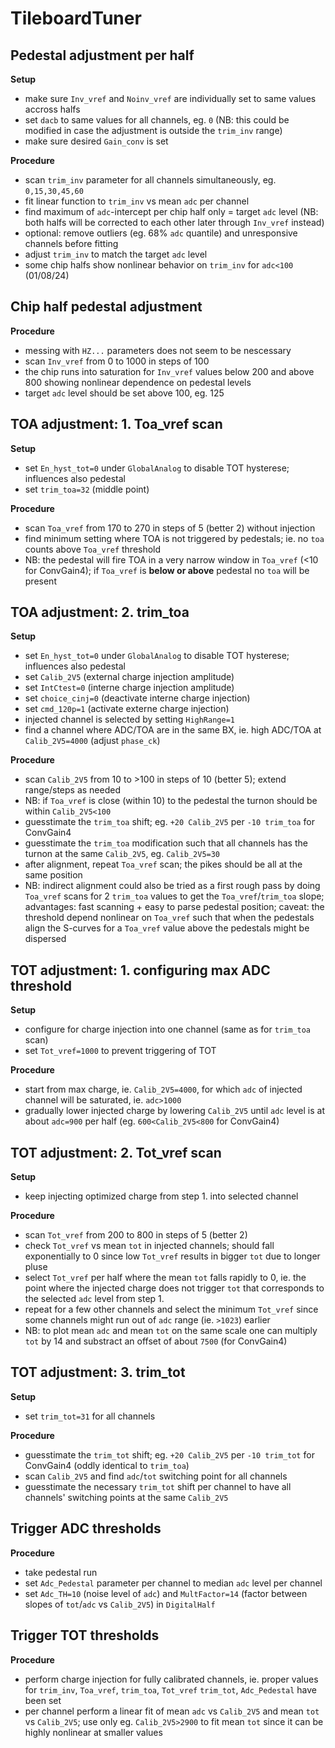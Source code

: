 # TileboardTuner

## Pedestal adjustment per half

**Setup**
* make sure `Inv_vref` and `Noinv_vref` are individually set to same values accross halfs
* set `dacb` to same values for all channels, eg. `0` (NB: this could be modified in case the adjustment is outside the `trim_inv` range)
* make sure desired `Gain_conv` is set

**Procedure**
* scan `trim_inv` parameter for all channels simultaneously, eg. `0,15,30,45,60`
* fit linear function to `trim_inv` vs mean `adc` per channel
* find maximum of `adc`-intercept per chip half only = target `adc` level (NB: both halfs will be corrected to each other later through `Inv_vref` instead) 
* optional: remove outliers (eg. 68% `adc` quantile) and unresponsive channels before fitting 
* adjust `trim_inv` to match the target `adc` level
* some chip halfs show nonlinear behavior on `trim_inv` for `adc<100` (01/08/24)

## Chip half pedestal adjustment

**Procedure**
* messing with `HZ...` parameters does not seem to be nescessary
* scan `Inv_vref` from 0 to 1000 in steps of 100
* the chip runs into saturation for `Inv_vref` values below 200 and above 800 showing nonlinear dependence on pedestal levels
* target `adc` level should be set above 100, eg. 125 


## TOA adjustment: 1. Toa_vref scan

**Setup**
* set `En_hyst_tot=0` under `GlobalAnalog` to disable TOT hysterese; influences also pedestal
* set `trim_toa=32` (middle point)

**Procedure**
* scan `Toa_vref` from 170 to 270 in steps of 5 (better 2) without injection
* find minimum setting where TOA is not triggered by pedestals; ie. no `toa` counts above `Toa_vref` threshold
* NB: the pedestal will fire TOA in a very narrow window in `Toa_vref` (<10 for ConvGain4); if `Toa_vref` is **below or above** pedestal no `toa` will be present


## TOA adjustment: 2. trim_toa

**Setup**
* set `En_hyst_tot=0` under `GlobalAnalog` to disable TOT hysterese; influences also pedestal
* set `Calib_2V5` (external charge injection amplitude)
* set `IntCtest=0` (interne charge injection amplitude)
* set `choice_cinj=0` (deactivate interne charge injection)
* set `cmd_120p=1` (activate externe charge injection)
* injected channel is selected by setting `HighRange=1`
* find a channel where ADC/TOA are in the same BX, ie. high ADC/TOA at `Calib_2V5=4000` (adjust `phase_ck`)

**Procedure**
* scan `Calib_2V5` from 10 to >100 in steps of 10 (better 5); extend range/steps as needed
* NB: if `Toa_vref` is close (within 10) to the pedestal the turnon should be within `Calib_2V5<100`
* guesstimate the `trim_toa` shift; eg. `+20 Calib_2V5` per `-10 trim_toa` for ConvGain4
* guesstimate the `trim_toa` modification such that all channels has the turnon at the same `Calib_2V5`, eg. `Calib_2V5=30`
* after alignment, repeat `Toa_vref` scan; the pikes should be all at the same position
* NB: indirect alignment could also be tried as a first rough pass by doing `Toa_vref` scans for 2 `trim_toa` values to get the `Toa_vref`/`trim_toa` slope; advantages: fast scanning + easy to parse pedestal position; caveat: the threshold depend nonlinear on `Toa_vref` such that when the pedestals align the S-curves for a `Toa_vref` value above the pedestals might be dispersed

## TOT adjustment: 1. configuring max ADC threshold

**Setup**
* configure for charge injection into one channel (same as for `trim_toa` scan)
* set `Tot_vref=1000` to prevent triggering of TOT

**Procedure**
* start from max charge, ie. `Calib_2V5=4000`, for which `adc` of injected channel will be saturated, ie. `adc>1000`
* gradually lower injected charge by lowering `Calib_2V5` until `adc` level is at about `adc=900` per half (eg. `600<Calib_2V5<800` for ConvGain4)


## TOT adjustment: 2. Tot_vref scan

**Setup**
* keep injecting optimized charge from step 1. into selected channel

**Procedure**
* scan `Tot_vref` from 200 to 800 in steps of 5 (better 2)
* check `Tot_vref` vs mean `tot` in injected channels; should fall exponentially to 0 since low `Tot_vref` results in bigger `tot` due to longer pluse
* select `Tot_vref` per half where the mean `tot` falls rapidly to 0, ie. the point where the injected charge does not trigger `tot` that corresponds to the selected `adc` level from step 1.
* repeat for a few other channels and select the minimum `Tot_vref` since some channels might run out of `adc` range (ie. `>1023`) earlier
* NB: to plot mean `adc` and mean `tot` on the same scale one can multiply `tot` by 14 and substract an offset of about `7500` (for ConvGain4)

## TOT adjustment: 3. trim_tot
**Setup**
* set `trim_tot=31` for all channels

**Procedure**
* guesstimate the `trim_tot` shift; eg. `+20 Calib_2V5` per `-10 trim_tot` for ConvGain4 (oddly identical to `trim_toa`)
* scan `Calib_2V5` and find `adc`/`tot` switching point for all channels
* guesstimate the necessary `trim_tot` shift per channel to have all channels' switching points at the same `Calib_2V5`

## Trigger ADC thresholds
**Procedure**
* take pedestal run
* set `Adc_Pedestal` parameter per channel to median `adc` level per channel
* set `Adc_TH=10` (noise level of `adc`) and `MultFactor=14` (factor between slopes  of `tot`/`adc` vs `Calib_2V5`)  in `DigitalHalf` 

## Trigger TOT thresholds
**Procedure**
* perform charge injection for fully calibrated channels, ie. proper values for `trim_inv`, `Toa_vref`, `trim_toa`, `Tot_vref` `trim_tot`, `Adc_Pedestal` have been set
* per channel perform a linear fit of mean `adc` vs `Calib_2V5` and mean `tot` vs `Calib_2V5`; use only eg. `Calib_2V5>2900` to fit mean `tot` since it can be highly nonlinear at smaller values



